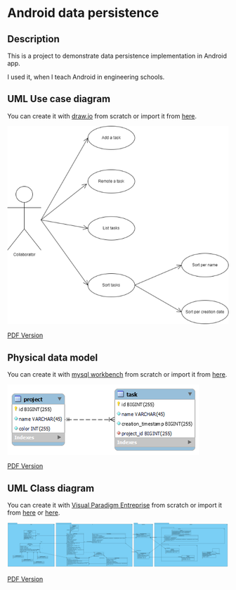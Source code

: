 # Android data persistence

## Description

This is a project to demonstrate data persistence implementation in Android app.

I used it, when I teach Android in engineering schools.

## UML Use case diagram

You can create it with [draw.io](https://app.diagrams.net/) from scratch or import it from [here](./documentation/usecase.drawio).

![Use Case](./documentation/usecase.png)

[PDF Version](./documentation/usecase.pdf)

## Physical data model

You can create it with [mysql workbench](https://dev.mysql.com/downloads/workbench/) from scratch or import it from [here](./documentation/physical.mwb).

![Physical Schema](./documentation/physical.png)

[PDF Version](./documentation/physical.pdf)

## UML Class diagram

You can create it with [Visual Paradigm Entreprise](https://www.visual-paradigm.com/editions/enterprise/) from scratch or import it from [here](./documentation/todoc.vpp) or [here](./todoc.vpdm/Class%20Diagram1.vpd).

![Class Diagram](./documentation/class.png)

[PDF Version](./documentation/class.pdf)